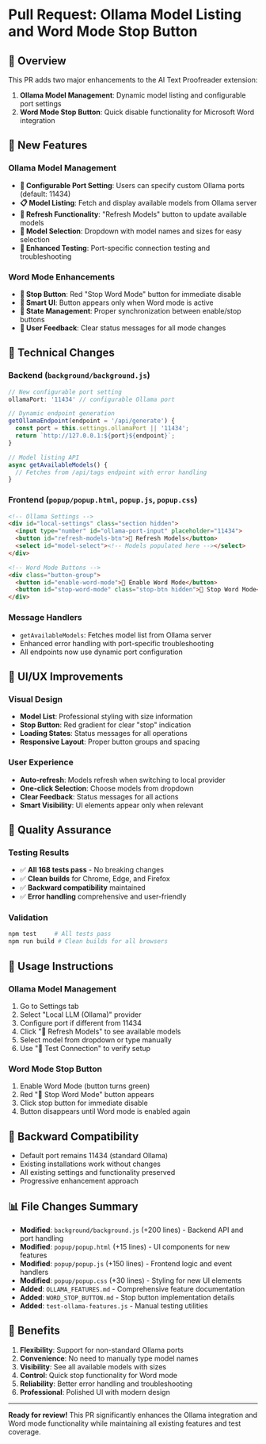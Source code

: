 # Pull Request: Ollama Model Listing and Word Mode Stop Button

## 🎯 **Overview**

This PR adds two major enhancements to the AI Text Proofreader extension:
1. **Ollama Model Management**: Dynamic model listing and configurable port settings
2. **Word Mode Stop Button**: Quick disable functionality for Microsoft Word integration

## 🚀 **New Features**

### **Ollama Model Management**
- **🔧 Configurable Port Setting**: Users can specify custom Ollama ports (default: 11434)
- **📋 Model Listing**: Fetch and display available models from Ollama server
- **🔄 Refresh Functionality**: "Refresh Models" button to update available models
- **📱 Model Selection**: Dropdown with model names and sizes for easy selection
- **🔌 Enhanced Testing**: Port-specific connection testing and troubleshooting

### **Word Mode Enhancements**
- **🛑 Stop Button**: Red "Stop Word Mode" button for immediate disable
- **🎨 Smart UI**: Button appears only when Word mode is active
- **🔄 State Management**: Proper synchronization between enable/stop buttons
- **📱 User Feedback**: Clear status messages for all mode changes

## 🔧 **Technical Changes**

### **Backend** (`background/background.js`)
```javascript
// New configurable port setting
ollamaPort: '11434' // configurable Ollama port

// Dynamic endpoint generation  
getOllamaEndpoint(endpoint = '/api/generate') {
  const port = this.settings.ollamaPort || '11434';
  return `http://127.0.0.1:${port}${endpoint}`;
}

// Model listing API
async getAvailableModels() {
  // Fetches from /api/tags endpoint with error handling
}
```

### **Frontend** (`popup/popup.html`, `popup.js`, `popup.css`)
```html
<!-- Ollama Settings -->
<div id="local-settings" class="section hidden">
  <input type="number" id="ollama-port-input" placeholder="11434">
  <button id="refresh-models-btn">🔄 Refresh Models</button>
  <select id="model-select"><!-- Models populated here --></select>
</div>

<!-- Word Mode Buttons -->
<div class="button-group">
  <button id="enable-word-mode">🔗 Enable Word Mode</button>
  <button id="stop-word-mode" class="stop-btn hidden">🛑 Stop Word Mode</button>
</div>
```

### **Message Handlers**
- `getAvailableModels`: Fetches model list from Ollama server
- Enhanced error handling with port-specific troubleshooting
- All endpoints now use dynamic port configuration

## 🎨 **UI/UX Improvements**

### **Visual Design**
- **Model List**: Professional styling with size information
- **Stop Button**: Red gradient for clear "stop" indication
- **Loading States**: Status messages for all operations
- **Responsive Layout**: Proper button groups and spacing

### **User Experience**
- **Auto-refresh**: Models refresh when switching to local provider
- **One-click Selection**: Choose models from dropdown
- **Clear Feedback**: Status messages for all actions
- **Smart Visibility**: UI elements appear only when relevant

## 🧪 **Quality Assurance**

### **Testing Results**
- ✅ **All 168 tests pass** - No breaking changes
- ✅ **Clean builds** for Chrome, Edge, and Firefox  
- ✅ **Backward compatibility** maintained
- ✅ **Error handling** comprehensive and user-friendly

### **Validation**
```bash
npm test     # All tests pass
npm run build # Clean builds for all browsers
```

## 📱 **Usage Instructions**

### **Ollama Model Management**
1. Go to Settings tab
2. Select "Local LLM (Ollama)" provider
3. Configure port if different from 11434
4. Click "🔄 Refresh Models" to see available models
5. Select model from dropdown or type manually
6. Use "🔌 Test Connection" to verify setup

### **Word Mode Stop Button**
1. Enable Word Mode (button turns green)
2. Red "🛑 Stop Word Mode" button appears
3. Click stop button for immediate disable
4. Button disappears until Word mode is enabled again

## 🔄 **Backward Compatibility**

- Default port remains 11434 (standard Ollama)
- Existing installations work without changes
- All existing settings and functionality preserved
- Progressive enhancement approach

## 📊 **File Changes Summary**

- **Modified**: `background/background.js` (+200 lines) - Backend API and port handling
- **Modified**: `popup/popup.html` (+15 lines) - UI components for new features
- **Modified**: `popup/popup.js` (+150 lines) - Frontend logic and event handlers
- **Modified**: `popup/popup.css` (+30 lines) - Styling for new UI elements
- **Added**: `OLLAMA_FEATURES.md` - Comprehensive feature documentation
- **Added**: `WORD_STOP_BUTTON.md` - Stop button implementation details
- **Added**: `test-ollama-features.js` - Manual testing utilities

## 🎉 **Benefits**

1. **Flexibility**: Support for non-standard Ollama ports
2. **Convenience**: No need to manually type model names
3. **Visibility**: See all available models with sizes
4. **Control**: Quick stop functionality for Word mode
5. **Reliability**: Better error handling and troubleshooting
6. **Professional**: Polished UI with modern design

---

**Ready for review!** This PR significantly enhances the Ollama integration and Word mode functionality while maintaining all existing features and test coverage.